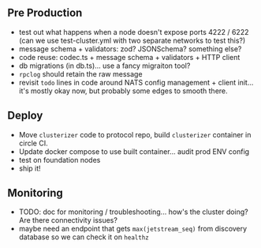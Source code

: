 ## Pre Production

* test out what happens when a node doesn't expose ports 4222 / 6222 (can we use test-cluster.yml with two separate networks to test this?)
* message schema + validators: zod? JSONSchema? something else?
* code reuse: codec.ts + message schema + validators + HTTP client
* db migrations (in db.ts)... use a fancy migraiton tool?
* `rpclog` should retain the raw message
* revisit `todo` lines in code around NATS config management + client init... it's mostly okay now, but probably some edges to smooth there.

## Deploy

* Move `clusterizer` code to protocol repo, build `clusterizer` container in circle CI.
* Update docker compose to use built container... audit prod ENV config
* test on foundation nodes
* ship it!


## Monitoring

* TODO: doc for monitoring / troubleshooting... how's the cluster doing? Are there connectivity issues?
* maybe need an endpoint that gets `max(jetstream_seq)` from discovery database so we can check it on `healthz`

